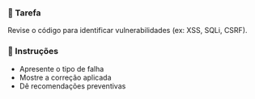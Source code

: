 ### 🎯 Tarefa
Revise o código para identificar vulnerabilidades (ex: XSS, SQLi, CSRF).

### 📝 Instruções
- Apresente o tipo de falha
- Mostre a correção aplicada
- Dê recomendações preventivas
